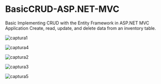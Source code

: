# BasicCRUD-ASP.NET-MVC
Basic Implementing  CRUD  with the  Entity Framework in ASP.NET MVC Application 
Create, read, update, and delete data from an inventory table.

![captura1](https://cloud.githubusercontent.com/assets/25255847/24184678/ce33c700-0e94-11e7-8038-51024634fe57.PNG)

![captura4](https://cloud.githubusercontent.com/assets/25255847/24184681/ce3da3f6-0e94-11e7-8450-f53b52adb1c6.PNG)

![captura2](https://cloud.githubusercontent.com/assets/25255847/24184679/ce372e5e-0e94-11e7-8557-2839bda78e62.PNG)

![captura3](https://cloud.githubusercontent.com/assets/25255847/24184680/ce3cebe6-0e94-11e7-9aea-22c8dfd59c93.PNG)


![captura5](https://cloud.githubusercontent.com/assets/25255847/24184677/ce3282f0-0e94-11e7-8739-0f509a19104d.PNG)

